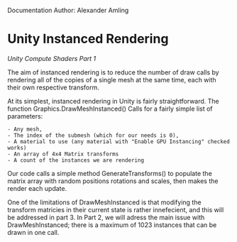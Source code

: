 Documentation Author: Alexander Amling

# Unity Instanced Rendering
*Unity Compute Shaders Part 1*

The aim of instanced rendering is to reduce the number of draw calls by rendering all of the copies of a single mesh at the same time, each with their own respective transform.

At its simplest, instanced rendering in Unity is fairly straightforward. The function Graphics.DrawMeshInstanced() Calls for a fairly simple list of parameters: 

    - Any mesh, 
    - The index of the submesh (which for our needs is 0), 
    - A material to use (any material with "Enable GPU Instancing" checked works)
    - An array of 4x4 Matrix transforms
    - A count of the instances we are rendering

Our code calls a simple method GenerateTransforms() to populate the matrix array with random positions rotations and scales, then makes the render each update.

One of the limitations of DrawMeshInstanced is that modifying the transform matricies in their current state is rather innefecient, and this will be addressed in part 3. In Part 2, we will adress the main issue with DrawMeshInstanced; there is a maximum of 1023 instances that can be drawn in one call.
